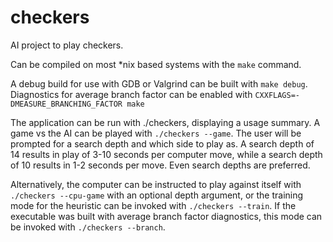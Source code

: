 # checkers
AI project to play checkers.

Can be compiled on most *nix based systems with the `make` command.

A debug build for use with GDB or Valgrind can be built with `make debug`.
Diagnostics for average branch factor can be enabled with
`CXXFLAGS=-DMEASURE_BRANCHING_FACTOR make`

The application can be run with ./checkers, displaying a usage summary.
A game vs the AI can be played with `./checkers --game`. The user will be prompted
for a search depth and which side to play as. A search depth of 14 results in
play of 3-10 seconds per computer move, while a search depth of 10 results in 1-2
seconds per move. Even search depths are preferred.

Alternatively, the computer can be instructed to play against itself with
`./checkers --cpu-game` with an optional depth argument, or the training mode
for the heuristic can be invoked with `./checkers --train`. If the executable
was built with average branch factor diagnostics, this mode can be invoked
with `./checkers --branch`.